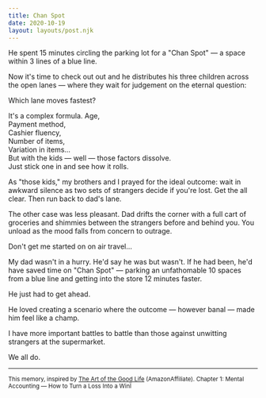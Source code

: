 ```yaml
---
title: Chan Spot
date: 2020-10-19
layout: layouts/post.njk
---
```


He spent 15 minutes circling the parking lot for a "Chan Spot" — a space within 3 lines of a blue line.

Now it's time to check out out and he distributes his three children across the open lanes — where they wait for judgement on the eternal question:

Which lane moves fastest?

It's a complex formula.
Age,  
Payment method,  
Cashier fluency,  
Number of items,  
Variation in items…  
But with the kids — well — those factors dissolve.  
Just stick one in and see how it rolls.  

As "those kids," my brothers and I prayed for the ideal outcome: wait in awkward silence as two sets of strangers decide if you're lost. Get the all clear. Then run back to dad's lane.  

The other case was less pleasant. Dad drifts the corner with a full cart of groceries and shimmies between the strangers before and behind you. You unload as the mood falls from concern to outrage.

Don't get me started on on air travel…

My dad wasn't in a hurry.
He'd say he was but wasn't.
If he had been, he'd have saved time on "Chan Spot" — parking an unfathomable 10 spaces from a blue line and getting into the store 12 minutes faster.

He just had to get ahead.

He loved creating a scenario where the outcome — however banal — made him feel like a champ.

I have more important battles to battle than those against unwitting strangers at the supermarket.

We all do.

---

<small>This memory, inspired by [The Art of the Good Life](https://amzn.to/3keerys) (AmazonAffiliate).
Chapter 1: Mental Accounting — How to Turn a Loss Into a WinÏ</small>